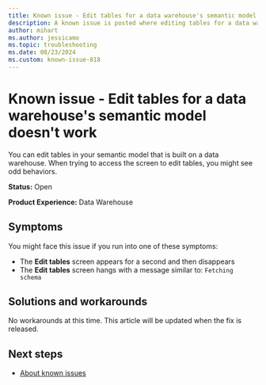 ```yaml
---
title: Known issue - Edit tables for a data warehouse's semantic model doesn't work
description: A known issue is posted where editing tables for a data warehouse's semantic model doesn't work.
author: mihart
ms.author: jessicamo
ms.topic: troubleshooting  
ms.date: 08/23/2024
ms.custom: known-issue-818
---
```


# Known issue - Edit tables for a data warehouse's semantic model doesn't work

You can edit tables in your semantic model that is built on a data warehouse. When trying to access the screen to edit tables, you might see odd behaviors.

**Status:** Open

**Product Experience:** Data Warehouse

## Symptoms

You might face this issue if you run into one of these symptoms:

- The **Edit tables** screen appears for a second and then disappears
- The **Edit tables** screen hangs with a message similar to: `Fetching schema`

## Solutions and workarounds

No workarounds at this time. This article will be updated when the fix is released.

## Next steps

- [About known issues](https://support.fabric.microsoft.com/known-issues)
